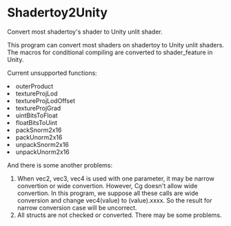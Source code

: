 # Shadertoy2Unity
Convert most shadertoy's shader to Unity unlit shader.

This program can convert most shaders on shadertoy to Unity unlit shaders. The macros for conditional compiling are converted to shader_feature in Unity.

Current unsupported functions:
<li>outerProduct
<li>textureProjLod
<li>textureProjLodOffset
<li>textureProjGrad
<li>uintBitsToFloat
<li>floatBitsToUint
<li>packSnorm2x16
<li>packUnorm2x16
<li>unpackSnorm2x16
<li>unpackUnorm2x16

And there is some another problems: <br>
1. When vec2, vec3, vec4 is used with one parameter, it may be narrow convertion or wide convertion. However, Cg doesn't allow wide convertion. In this program, we suppose all these calls are wide conversion and change vec4(value) to (value).xxxx. So the result for narrow conversion case will be uncorrect.
2. All structs are not checked or converted. There may be some problems.